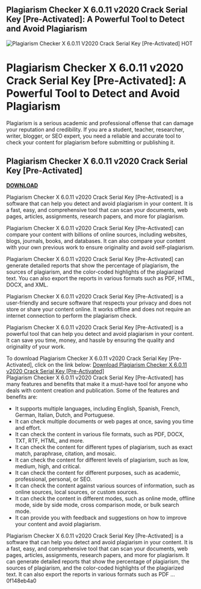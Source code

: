 ## Plagiarism Checker X 6.0.11 v2020 Crack Serial Key [Pre-Activated]: A Powerful Tool to Detect and Avoid Plagiarism

 
![Plagiarism Checker X 6.0.11 V2020 Crack Serial Key \[Pre-Activated\] _HOT_](https://encrypted-tbn1.gstatic.com/images?q=tbn:ANd9GcSgiiAFTOSiLmEeWIVns5OgeM6xirek95oROpqHVO4CeMsn0EJGJS13kw8)

 
# Plagiarism Checker X 6.0.11 v2020 Crack Serial Key [Pre-Activated]: A Powerful Tool to Detect and Avoid Plagiarism
 
Plagiarism is a serious academic and professional offense that can damage your reputation and credibility. If you are a student, teacher, researcher, writer, blogger, or SEO expert, you need a reliable and accurate tool to check your content for plagiarism before submitting or publishing it.
 
## Plagiarism Checker X 6.0.11 v2020 Crack Serial Key [Pre-Activated]


[**DOWNLOAD**](https://www.google.com/url?q=https%3A%2F%2Fssurll.com%2F2tLoDS&sa=D&sntz=1&usg=AOvVaw1_CHZ8eKpySupYb-3aOj_6)

 
Plagiarism Checker X 6.0.11 v2020 Crack Serial Key [Pre-Activated] is a software that can help you detect and avoid plagiarism in your content. It is a fast, easy, and comprehensive tool that can scan your documents, web pages, articles, assignments, research papers, and more for plagiarism.
 
Plagiarism Checker X 6.0.11 v2020 Crack Serial Key [Pre-Activated] can compare your content with billions of online sources, including websites, blogs, journals, books, and databases. It can also compare your content with your own previous work to ensure originality and avoid self-plagiarism.
 
Plagiarism Checker X 6.0.11 v2020 Crack Serial Key [Pre-Activated] can generate detailed reports that show the percentage of plagiarism, the sources of plagiarism, and the color-coded highlights of the plagiarized text. You can also export the reports in various formats such as PDF, HTML, DOCX, and XML.
 
Plagiarism Checker X 6.0.11 v2020 Crack Serial Key [Pre-Activated] is a user-friendly and secure software that respects your privacy and does not store or share your content online. It works offline and does not require an internet connection to perform the plagiarism check.
 
Plagiarism Checker X 6.0.11 v2020 Crack Serial Key [Pre-Activated] is a powerful tool that can help you detect and avoid plagiarism in your content. It can save you time, money, and hassle by ensuring the quality and originality of your work.
 
To download Plagiarism Checker X 6.0.11 v2020 Crack Serial Key [Pre-Activated], click on the link below:
 [Download Plagiarism Checker X 6.0.11 v2020 Crack Serial Key \[Pre-Activated\]](https://plagiarism-checker-x-6-0-11-v2020-crack-serial-key-pre-activated.com)  
Plagiarism Checker X 6.0.11 v2020 Crack Serial Key [Pre-Activated] has many features and benefits that make it a must-have tool for anyone who deals with content creation and publication. Some of the features and benefits are:
 
- It supports multiple languages, including English, Spanish, French, German, Italian, Dutch, and Portuguese.
- It can check multiple documents or web pages at once, saving you time and effort.
- It can check the content in various file formats, such as PDF, DOCX, TXT, RTF, HTML, and more.
- It can check the content for different types of plagiarism, such as exact match, paraphrase, citation, and mosaic.
- It can check the content for different levels of plagiarism, such as low, medium, high, and critical.
- It can check the content for different purposes, such as academic, professional, personal, or SEO.
- It can check the content against various sources of information, such as online sources, local sources, or custom sources.
- It can check the content in different modes, such as online mode, offline mode, side by side mode, cross comparison mode, or bulk search mode.
- It can provide you with feedback and suggestions on how to improve your content and avoid plagiarism.

Plagiarism Checker X 6.0.11 v2020 Crack Serial Key [Pre-Activated] is a software that can help you detect and avoid plagiarism in your content. It is a fast, easy, and comprehensive tool that can scan your documents, web pages, articles, assignments, research papers, and more for plagiarism. It can generate detailed reports that show the percentage of plagiarism, the sources of plagiarism, and the color-coded highlights of the plagiarized text. It can also export the reports in various formats such as PDF ...
 0f148eb4a0
